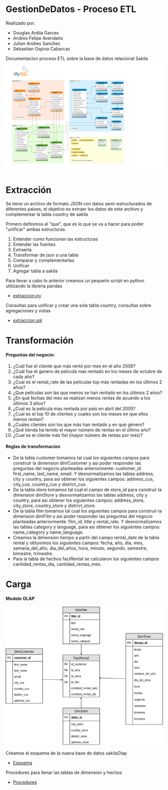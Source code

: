# GestionDeDatos - Proceso ETL

Realizado por:
- Douglas Ardila Garces
- Andres Felipe Avendaño
- Julian Andres Sanchez
- Sebastian Ospina Cabarcas

Documentacion proceso ETL sobre la base de datos relacional Sakila
![Screenshot](sakilaModelo.svg)


# Extracción
Se tiene un archivo de formato JSON con datos semi-estructurados de diferentes paises, el objetivo es extraer los datos de este archivo y complementar la tabla country de sakila

Primero definimos el "que", que es lo que se va a hacer para poder "unificar" ambas estructuras.

1. Entender como funcionan las estructuras
2. Entender las fuentes
3. Extraerla
4. Transformar de json a una tabla
5. Comparar y complementarlas
6. Unificar
7. Agregar tabla a sakila

Para llevar a cabo lo anterior creamos un pequeño script en python utilizando la libreria pandas
- [extraccion.py](https://github.com/douglasag17/GestionDeDatos/blob/master/Extraccion/extraccion.py)

Consultas para unificar y crear una sola tabla country, consultas sobre agregaciones y vistas
- [extraccion.sql](https://github.com/douglasag17/GestionDeDatos/blob/master/Extraccion/extraccion.sql)

# Transformación

#### Preguntas del negocio:
1. ¿Cuál fue el cliente que más rentó por mes en el año 2006?
2. ¿Cuál fue el genero de pelicula mas rentado en los meses de octubre de cada año?
3. ¿Cual es el rental_rate de las películas top más rentadas en los últimos 2 años?
4. ¿Que películas son las que menos se han rentado en los últimos 2 años?
5. ¿En qué fechas del mes se realizan menos rentas de acuerdo a los últimos 3 años?
6. ¿Cual es la pelicula mas rentada por país en abril del 2005?
7. ¿Cual es el top 10 de clientes y cuales son los meses en que ellos menos rentan?
8. ¿Cuales clientes son los que más han rentado y en qué género?
9. ¿Qué tienda ha tenido el mayor número de rentas en el último año?
10. ¿Cual es el cliente más fiel (mayor número de rentas por mes)?

#### Reglas de transformacion
- De la tabla customer tomamos tal cual los siguientes campos para construir la dimension dimCustomer y asi poder responder las preguntas del negocio planteadas anteriormente: customer_id first_name, last_name, email. Y desnormalizamos las tablas address, city y country, para asi obtener los siguientes campos: address_cus, city_cus, country_cus y district_cus.
- De la tabla store tomamos tal cual el campo de store_id para construir la dimension dimStore y desnormalizamos las tablas address, city y country, para asi obtener los siguientes campos: address_store, city_store, country_store y district_store.
- De la tabla film tomamos tal cual los siguientes campos para construir la dimension dimFilm y asi poder responder las preguntas del negocio planteadas anteriormente: film_id, title y rental_rate. Y desnormalizamos las tablas category y language, para asi obtener los siguientes campos: name_category y name_language.
- Creamos la dimension tiempo a partir del campo rental_date de la tabla rental y obtuvimos los siguientes campos: fecha, año, dia, mes, semana_del_año, dia_del_años, hora, minuto, segundo, semestre, bimestre, trimestre.
- Para la tabla de hechos factRental se calcularon los siguientes campos cantidad_rentas_dia, cantidad_rentas_mes.

# Carga

#### Modelo OLAP
![Screenshot](OlapModelo.jpg)
 
Creamos el esquema de la nueva base de datos sakilaOlap
- [Esquema](https://github.com/douglasag17/GestionDeDatos/blob/master/Carga/schemaOlap.sql)

Procedures para llenar las tablas de dimension y hechos
- [Procedures](https://github.com/douglasag17/GestionDeDatos/blob/master/Carga/fillTablesOlap.sql)
